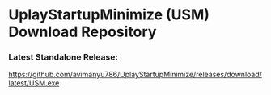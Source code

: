 # UplayStartupMinimize (USM) Download Repository

### Latest Standalone Release: 

https://github.com/avimanyu786/UplayStartupMinimize/releases/download/latest/USM.exe
